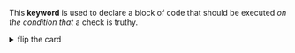 This **keyword** is used to declare a block of code that should be executed _on the condition that_ a check is truthy.

<details>
<summary>flip the card</summary>
<br>

# `if`

```js
'use strict';

let didConfirm = confirm('yes? no?');

if (didConfirm === true) {
  alert('hello!');
}

alert('all done.');
```

</details>
